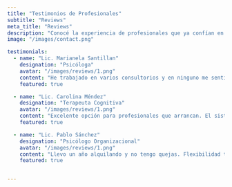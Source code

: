 ```yaml
---
title: "Testimonios de Profesionales"
subtitle: "Reviews"
meta_title: "Reviews"
description: "Conocé la experiencia de profesionales que ya confían en nuestros espacios."
image: "/images/contact.png"

testimonials:
  - name: "Lic. Marianela Santillan"
    designation: "Psicóloga"
    avatar: "/images/reviews/1.png"
    content: "He trabajado en varios consultorios y en ninguno me sentí tan cómoda como aquí. El espacio es amplio, cálido, luminoso y silencioso y esta muy bien equipado tanto para la atención presencial como virtual. Además por su ubicación resulta de muy fácil acceso para los consultantes. Todo eso lo convierte en un espacio ideal para ejercer de forma amena la profesión."
    featured: true

  - name: "Lic. Carolina Méndez"
    designation: "Terapeuta Cognitiva"
    avatar: "/images/reviews/1.png"
    content: "Excelente opción para profesionales que arrancan. El sistema de alquiler por horas me permite optimizar mis horarios sin compromisos fijos. Todo está habilitado y en orden, lo cual me da mucha tranquilidad. La atención siempre fue muy buena."
    featured: true

  - name: "Lic. Pablo Sánchez"
    designation: "Psicólogo Organizacional"
    avatar: "/images/reviews/1.png"
    content: "Llevo un año alquilando y no tengo quejas. Flexibilidad total para reservar, espacios limpios y profesionales. La relación calidad-precio es muy buena. Ideal para quienes necesitamos un lugar serio sin invertir en un consultorio propio."
    featured: true


---
```

